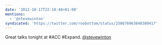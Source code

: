 ```yaml
---
date: '2012-10-17T22:10:48+01:00'
mentions:
  - '@stevewinton'
syndicated: 'https://twitter.com/roobottom/status/258676963848380417'
---
```

Great talks tonight at #ACC #Expand. [@stevewinton](https://twitter.com/@stevewinton)
